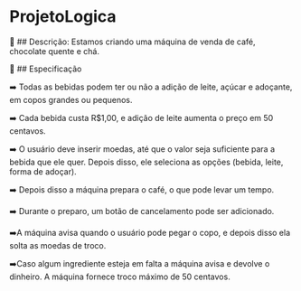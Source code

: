 # ProjetoLogica

:newspaper: ## Descrição: 
 Estamos criando uma máquina de venda de café, chocolate quente e chá.

:pushpin: ## Especificação

   :arrow_right: Todas as bebidas podem ter ou não a adição de leite, açúcar e adoçante, em copos grandes ou pequenos. 

   :arrow_right: Cada bebida custa R$1,00, e adição de leite aumenta o preço em 50 centavos. 
   
   :arrow_right: O usuário deve inserir moedas, até que o valor seja suficiente para a bebida que ele quer. 
                 Depois disso, ele seleciona as opções (bebida, leite, forma de adoçar). 
                 
   :arrow_right: Depois disso a máquina prepara o café, o que pode levar um tempo. 
   
   :arrow_right: Durante o preparo, um botão de cancelamento pode ser adicionado. 
   
   :arrow_right:A máquina avisa quando o usuário pode pegar o copo, e depois disso ela solta as moedas de troco.
   
   :arrow_right:Caso algum ingrediente esteja em falta a máquina avisa e devolve o dinheiro. A máquina fornece troco máximo de 50 centavos.
